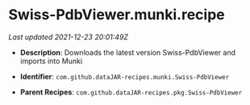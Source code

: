 # Swiss-PdbViewer.munki.recipe

_Last updated 2021-12-23 20:01:49Z_

- **Description**: Downloads the latest version Swiss-PdbViewer and imports into Munki

- **Identifier**: `com.github.dataJAR-recipes.munki.Swiss-PdbViewer`

- **Parent Recipes**: `com.github.dataJAR-recipes.pkg.Swiss-PdbViewer`
